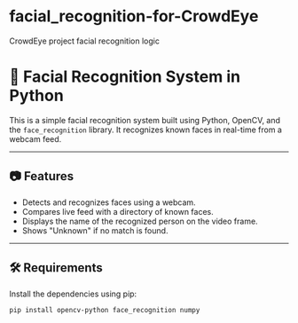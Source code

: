 # facial_recognition-for-CrowdEye
CrowdEye project facial recognition logic

# 🧠 Facial Recognition System in Python

This is a simple facial recognition system built using Python, OpenCV, and the `face_recognition` library. It recognizes known faces in real-time from a webcam feed.

---

## 📷 Features

- Detects and recognizes faces using a webcam.
- Compares live feed with a directory of known faces.
- Displays the name of the recognized person on the video frame.
- Shows "Unknown" if no match is found.

---

## 🛠️ Requirements

Install the dependencies using pip:

```bash
pip install opencv-python face_recognition numpy
